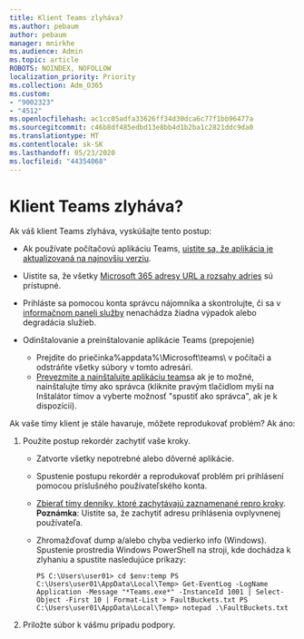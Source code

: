 ```yaml
---
title: Klient Teams zlyháva?
ms.author: pebaum
author: pebaum
manager: mnirkhe
ms.audience: Admin
ms.topic: article
ROBOTS: NOINDEX, NOFOLLOW
localization_priority: Priority
ms.collection: Adm_O365
ms.custom:
- "9002323"
- "4512"
ms.openlocfilehash: ac1cc05adfa33626ff34d30dca6c77f1bb96477a
ms.sourcegitcommit: c46b8df485edbd13e8bb4d1b2ba1c2821ddc9da0
ms.translationtype: MT
ms.contentlocale: sk-SK
ms.lasthandoff: 05/23/2020
ms.locfileid: "44354068"
---
```

# <a name="teams-client-crashing"></a>Klient Teams zlyháva?

Ak váš klient Teams zlyháva, vyskúšajte tento postup:

- Ak používate počítačovú aplikáciu Teams, [uistite sa, že aplikácia je aktualizovaná na najnovšiu verziu](https://support.office.com/article/Update-Microsoft-Teams-535a8e4b-45f0-4f6c-8b3d-91bca7a51db1).

- Uistite sa, že všetky [Microsoft 365 adresy URL a rozsahy adries](https://docs.microsoft.com/microsoftteams/connectivity-issues) sú prístupné.

- Prihláste sa pomocou konta správcu nájomníka a skontrolujte, či sa v [informačnom paneli služby](https://docs.microsoft.com/office365/enterprise/view-service-health) nenachádza žiadna výpadok alebo degradácia služieb.

- Odinštalovanie a preinštalovanie aplikácie Teams (prepojenie)
    - Prejdite do priečinka%appdata%\Microsoft\teams\ v počítači a odstráňte všetky súbory v tomto adresári.
    - [Prevezmite a nainštalujte aplikáciu teams](https://www.microsoft.com/microsoft-365/microsoft-teams/group-chat-software#office-DesktopAppDownload-ofoushy)a ak je to možné, nainštalujte tímy ako správca (kliknite pravým tlačidlom myši na Inštalátor tímov a vyberte možnosť "spustiť ako správca", ak je k dispozícii).

Ak vaše tímy klient je stále havaruje, môžete reprodukovať problém? Ak áno:

1. Použite postup rekordér zachytiť vaše kroky.
    - Zatvorte všetky nepotrebné alebo dôverné aplikácie.
    - Spustenie postupu rekordér a reprodukovať problém pri prihlásení pomocou príslušného používateľského konta.
    - [Zbierať tímy denníky, ktoré zachytávajú zaznamenané repro kroky](https://docs.microsoft.com/microsoftteams/log-files). **Poznámka**: Uistite sa, že zachytiť adresu prihlásenia ovplyvnenej používateľa.
    - Zhromažďovať dump a/alebo chyba vedierko info (Windows). Spustenie prostredia Windows PowerShell na stroji, kde dochádza k zlyhaniu a spustite nasledujúce príkazy:

        `
        PS C:\Users\user01> cd $env:temp
        PS C:\Users\user01\AppData\Local\Temp> Get-EventLog -LogName Application -Message "*Teams.exe*" -InstanceId 1001 | Select-Object -First 10 | Format-List > FaultBuckets.txt
        PS C:\Users\user01\AppData\Local\Temp> notepad .\FaultBuckets.txt
        `
    
2. Priložte súbor k vášmu prípadu podpory.
